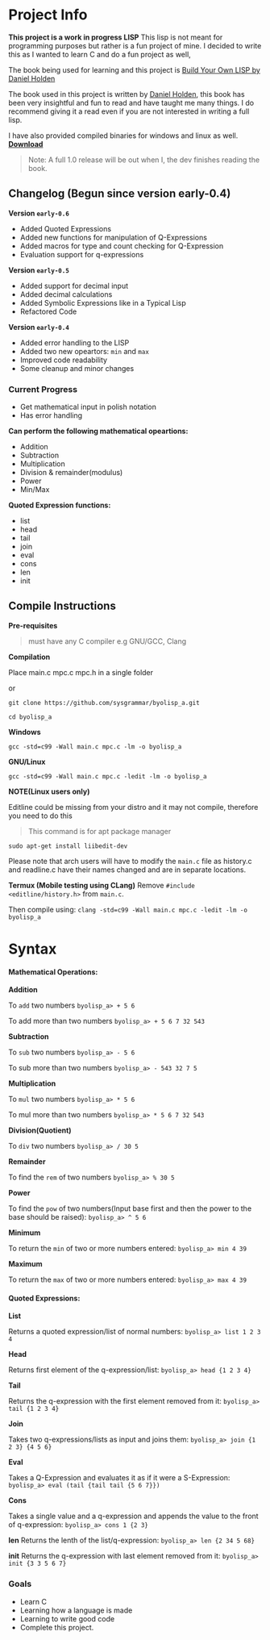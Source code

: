 
# Project Info

**This project is a work in progress LISP**
This lisp is not meant for programming purposes but rather is a fun project of mine. I decided to write this as I wanted to learn C and do a fun project as well,

The book being used for learning and this project is [Build Your Own LISP by Daniel Holden](http://buildyourownlisp.com/)

The book used in this project is written by [Daniel Holden](https://github.com/orangeduck), this book has been very insightful and fun to read and have taught me many things.
I do recommend giving it a read even if you are not interested in writing a full lisp.

I have also provided compiled binaries for windows and linux as well.
**[Download](https://github.com/sysgrammar/byolisp_a/releases)**

> Note: A full 1.0 release will be out when I, the dev finishes reading the book.

## Changelog (Begun since version early-0.4)

**Version `early-0.6`**
- Added Quoted Expressions
- Added new functions for manipulation of Q-Expressions
- Added macros for type and count checking for Q-Expression
- Evaluation support for q-expressions

**Version `early-0.5`**
- Added support for decimal input
- Added decimal calculations
- Added Symbolic Expressions like in a Typical Lisp
- Refactored Code

**Version `early-0.4`**
- Added error handling to the LISP
- Added two new opeartors: `min` and `max`
- Improved code readability
- Some cleanup and minor changes

### Current Progress

- Get mathematical input in polish notation
- Has error handling

**Can perform the following mathematical opeartions:**
- Addition
- Subtraction
- Multiplication
- Division & remainder(modulus)
- Power
- Min/Max

**Quoted Expression functions:**
- list
- head
- tail
- join
- eval
- cons
- len
- init

## Compile Instructions

**Pre-requisites**
> must have any C compiler e.g GNU/GCC, Clang

**Compilation**

Place main.c mpc.c mpc.h in a single folder 

or

```git clone https://github.com/sysgrammar/byolisp_a.git```

```cd byolisp_a```
    
**Windows**

```gcc -std=c99 -Wall main.c mpc.c -lm -o byolisp_a```

**GNU/Linux**

```gcc -std=c99 -Wall main.c mpc.c -ledit -lm -o byolisp_a```

**NOTE(Linux users only)**

Editline could be missing from your distro and it may not compile, therefore you need to do this

>This command is for apt package manager 

```sudo apt-get install liibedit-dev```

Please note that arch users will have to modify the `main.c` file as history.c and readline.c have their names changed and are in separate locations.

**Termux (Mobile testing using CLang)**
Remove ```#include <editline/history.h>``` from `main.c`.

Then compile using:
```clang -std=c99 -Wall main.c mpc.c -ledit -lm -o byolisp_a```

# Syntax

#### Mathematical Operations:

**Addition**

To `add` two numbers
```byolisp_a> + 5 6```

To add more than two numbers
```byolisp_a> + 5 6 7 32 543```

**Subtraction**

To `sub` two numbers
```byolisp_a> - 5 6```

To sub more than two numbers
```byolisp_a> - 543 32 7 5```

**Multiplication**

To `mul` two numbers
```byolisp_a> * 5 6```

To mul more than two numbers
```byolisp_a> * 5 6 7 32 543```

**Division(Quotient)**

To `div` two numbers
```byolisp_a> / 30 5```

**Remainder**

To find the `rem` of two numbers
```byolisp_a> % 30 5```

**Power**

To find the `pow` of two numbers(Input base first and then the power to the base should be raised):
```byolisp_a> ^ 5 6```

**Minimum**

To return the `min` of two or more numbers entered:
```byolisp_a> min 4 39```

**Maximum**

To return the `max` of two or more numbers entered:
```byolisp_a> max 4 39```

#### Quoted Expressions:

**List**

Returns a quoted expression/list of normal numbers:
```byolisp_a> list 1 2 3 4```

**Head**

Returns first element of the q-expression/list:
```byolisp_a> head {1 2 3 4}```

**Tail**

Returns the q-expression with the first element removed from it:
```byolisp_a> tail {1 2 3 4}```

**Join**

Takes two q-expressions/lists as input and joins them:
```byolisp_a> join {1 2 3} {4 5 6}```

**Eval**

Takes a Q-Expression and evaluates it as if it were a S-Expression:
```byolisp_a> eval (tail {tail tail {5 6 7}})```

**Cons**

Takes a single value and a q-expression and appends the value to the front of q-expression:
```byolisp_a> cons 1 {2 3}```

**len**
Returns the lenth of the list/q-expression:
```byolisp_a> len {2 34 5 68}```

**init**
Returns the q-expression with last element removed from it:
```byolisp_a> init {3 3 5 6 7}```


### Goals

- Learn C
- Learning how a language is made
- Learning to write good code
- Complete this project.